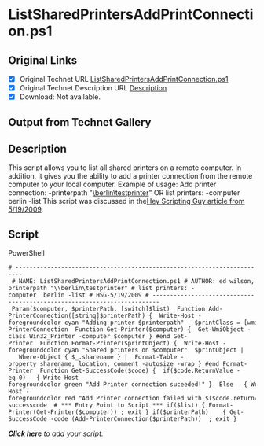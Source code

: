 # ListSharedPrintersAddPrintConnection.ps1

## Original Links

- [x] Original Technet URL [ListSharedPrintersAddPrintConnection.ps1](https://gallery.technet.microsoft.com/b7f74333-e78b-49d8-b23a-f1307d5b1ee6)
- [x] Original Technet Description URL [Description](https://gallery.technet.microsoft.com/b7f74333-e78b-49d8-b23a-f1307d5b1ee6/description)
- [x] Download: Not available.

## Output from Technet Gallery

## Description

This script allows you to list all shared printers on a remote computer. In addition, it gives you the ability to add a printer connection from the remote computer to your local computer. Example of usage: Add printer connection: -printerpath "[\\berlin\testprinter](\\berlin\testprinter)" OR list printers: -computer  berlin -list This script was discussed in the[Hey Scripting Guy article from 5/19/2009](http://blogs.technet.com/b/heyscriptingguy/archive/2009/05/19/how-can-i-use-wmi-to-add-a-printer-connection-by-using-windows-powershell.aspx).

## Script

PowerShell

```
# ------------------------------------------------------------------------ # NAME: ListSharedPrintersAddPrintConnection.ps1 # AUTHOR: ed wilson, Microsoft # DATE: 5/17/2009 # # KEYWORDS: Win32_Printer, AddPrinterConnection # List shared Printers, function, evaluate return value # COMMENTS: This script will list shared printers on a # remote comptuer. It also gives you the ability to add a # printer connection from the remote computer to your # computer.  # Add printer connection: -printerpath "\\berlin\testprinter" # list printers: -computer  berlin -list # HSG-5/19/2009 # ------------------------------------------------------------------------ Param($computer, $printerPath, [switch]$list)  Function Add-PrinterConnection([string]$printerPath) {  Write-Host -foregroundcolor cyan "Adding printer $printerpath"   $printClass = [wmiclass]"win32_printer"   $printClass.AddPrinterConnection($printerPath) } #end Add-PrinterConnection  Function Get-Printer($computer) {  Get-WmiObject -class Win32_Printer -computer $computer } #end Get-Printer  Function Format-Printer($printObject) {  Write-Host -foregroundcolor cyan "Shared printers on $computer"  $printObject |   Where-Object { $_.sharename } |  Format-Table -property sharename, location, comment -autosize -wrap } #end Format-Printer  Function Get-SuccessCode($code) {  if($code.ReturnValue -eq 0)   { Write-Host -foregroundcolor green "Add Printer connection suceeded!" }  Else   { Write-Host -foregroundcolor red "Add Printer connection failed with $($code.returnvalue)" } } #end get-successcode  # *** Entry Point to Script *** if($list) { Format-Printer(Get-Printer($computer)) ; exit } if($printerPath)    { Get-SuccessCode -code (Add-PrinterConnection($printerPath))  ; exit }
```

***Click here** to add your script.*

